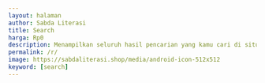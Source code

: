 ```yaml
---
layout: halaman
author: Sabda Literasi
title: Search
harga: Rp0
description: Menampilkan seluruh hasil pencarian yang kamu cari di situs website kami.
permalink: /r/
image: https://sabdaliterasi.shop/media/android-icon-512x512
keyword: [search]
---
```

<div id="gcsengine"></div>
<script>
var gcseDiv = document.getElementById('gcsengine');
gcseDiv.innerHTML = '<gcse:searchresults-only></gcse:searchresults-only>'
</script>
<script>
  (function() {
    var cx = 'c7367564f98394c59';
    var gcse = document.createElement('script');
    gcse.type = 'text/javascript';
    gcse.async = true;
    gcse.src = (document.location.protocol == 'https:' ? 'https:' : 'http:') +
'//cse.google.com/cse.js?cx=' + cx;
var s = document.getElementsByTagName('script')[0];
s.parentNode.insertBefore(gcse, s);
})();
</script> 
